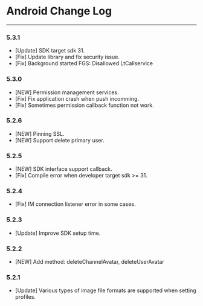 # Android Change Log

---
### 5.3.1
-   [Update] SDK target sdk 31.
-   [Fix] Update library and fix security issue.
-   [Fix] Background started FGS: Disallowed LtCallservice


### 5.3.0
-   [NEW] Permission management services.
-   [Fix] Fix application crash when push incomming.
-   [Fix] Sometimes permission callback function not work.

### 5.2.6
-   [NEW] Pinning SSL.
-   [NEW] Support delete primary user.

### 5.2.5
-   [NEW] SDK interface support callback.
-   [Fix] Compile error when developer target sdk >= 31.

### 5.2.4

-   [Fix] IM connection listener error in some cases.

### 5.2.3

-   [Update] Improve SDK setup time.

### 5.2.2

-   [NEW] Add method: deleteChannelAvatar, deleteUserAvatar

### 5.2.1

-   [Update] Various types of image file formats are supported when setting profiles.
